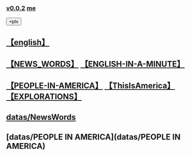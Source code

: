 ### [v0.0.2](https://github.com/littleflute/voa/edit/master/README.md) [me](https://littleflute.github.io/voa/)
<button id = "id_btn_4_voa_plx">+plx</button>
## [【english】](https://littleflute.github.io/english)
## [【NEWS_WORDS】](https://littleflute.github.io/NEWS_WORDS/) [【ENGLISH-IN-A-MINUTE】](https://littleflute.github.io/ENGLISH-IN-A-MINUTE/)
## [【PEOPLE-IN-AMERICA】](https://littleflute.github.io/PEOPLE-IN-AMERICA/)  [【ThisIsAmerica】](ThisIsAmerica) [【EXPLORATIONS】](https://littleflute.github.io/EXPLORATIONS/)

## [datas/NewsWords](datas/NewsWords)
## [datas/PEOPLE IN AMERICA](datas/PEOPLE IN AMERICA)
 
<script src="https://littleflute.github.io/JavaScript/w3.js" ></script>
<script src="https://littleflute.github.io/JavaScript/blclass.js" ></script>
<script src="https://littleflute.github.io/JavaScript/blApp.js"></script>
 <script>
    var _plx = bl$("id_btn_4_voa_plx");
    _plx.onclick = function(){
      if(!_plx.v){
        _plx.v = blo0.blMDiv(document.body, "id_div_4_voa_plx" , "voaPlx: v0.0.2", 210,50,250,50, blColor[3]);   
        function _loadIssue (o) {                             eval(o.body);	             }
        var url = "https://api.github.com/repos/littleflute/voa/issues/3";
        w3.getHttpObject(url, _loadIssue );
      }
      var b = _plx;
      var d = _plx.v;
      _on_off_div(b,d);
      d.style.background = blGrey[5];
      b.style.background = b.style.background=="red"?blGrey[5]:blColor[4];
    }
    _plx.onclick();
  </script>
